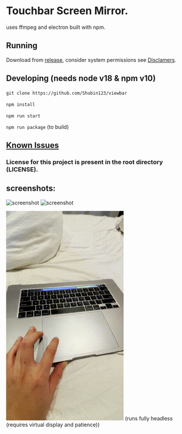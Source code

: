 # Touchbar Screen Mirror.

uses ffmpeg and electron built with npm.


## Running
Download from [release](https://github.com/Shubin123/viewbar/releases), consider system permissions see [Disclamers](./extras/readme.md). 

## Developing (needs node v18 & npm v10)
`git clone https://github.com/Shubin123/viewbar` 

`npm install`

`npm run start`

`npm run package` (to build)


## [Known Issues](./extras/readme.md)


### License for this project is present in the root directory (LICENSE).
 
## screenshots:

![screenshot](./screenshots/demo1.gif) ![screenshot](./screenshots/demo2.gif)

![screenshot](./screenshots/demo3.gif) (runs fully headless (requires virtual display and patience))
